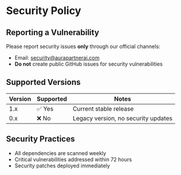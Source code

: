 # Security Policy

## Reporting a Vulnerability
Please report security issues **only** through our official channels:
- Email: security@aurapartnerai.com
- **Do not** create public GitHub issues for security vulnerabilities

## Supported Versions
| Version | Supported | Notes |
|---------|-----------|-------|
| 1.x     | ✅ Yes    | Current stable release |
| 0.x     | ❌ No     | Legacy version, no security updates |

## Security Practices
- All dependencies are scanned weekly
- Critical vulnerabilities addressed within 72 hours
- Security patches deployed immediately
